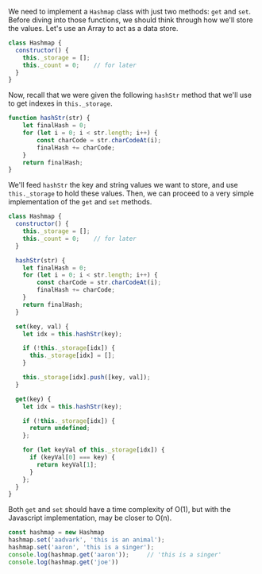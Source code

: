We need to implement a `Hashmap` class with just two methods: `get` and `set`. Before diving into those functions, we should think through how we'll store the values. Let's use an Array to act as a data store.

```js
class Hashmap {
  constructor() {
    this._storage = [];
    this._count = 0;    // for later
  }
}
```

Now, recall that we were given the following `hashStr` method that we'll use to get indexes in `this._storage`.

```js
function hashStr(str) {
    let finalHash = 0;
    for (let i = 0; i < str.length; i++) {
        const charCode = str.charCodeAt(i);
        finalHash += charCode;
    }
    return finalHash;
}
```

We'll feed `hashStr` the key and string values we want to store, and use `this._storage` to hold these values. Then, we can proceed to a very simple implementation of the `get` and `set` methods.

```js
class Hashmap {
  constructor() {
    this._storage = [];
    this._count = 0;    // for later
  }

  hashStr(str) {
    let finalHash = 0;
    for (let i = 0; i < str.length; i++) {
        const charCode = str.charCodeAt(i);
        finalHash += charCode;
    }
    return finalHash;
  }

  set(key, val) {
    let idx = this.hashStr(key);

    if (!this._storage[idx]) {
      this._storage[idx] = [];
    }

    this._storage[idx].push([key, val]);
  }

  get(key) {
    let idx = this.hashStr(key);

    if (!this._storage[idx]) {
      return undefined;
    };

    for (let keyVal of this._storage[idx]) {
      if (keyVal[0] === key) {
        return keyVal[1];
      }
    };
  }
}
```

Both `get` and `set` should have a time complexity of O(1), but with the Javascript implementation, may be closer to O(n).

```js
const hashmap = new Hashmap
hashmap.set('aadvark', 'this is an animal');
hashmap.set('aaron', 'this is a singer');
console.log(hashmap.get('aaron'));     // 'this is a singer'
console.log(hashmap.get('joe'))
```